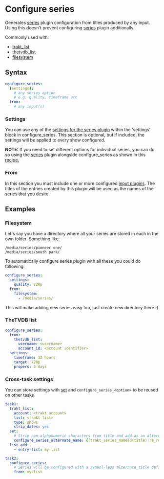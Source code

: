 # Configure series
Generates [series](/Plugins/series) plugin configuration from titles produced by any input. Using this doesn't prevent configuring [series](/Plugins/series) plugin additionally. 

Commonly used with:

* [trakt_list](/Plugins/List/trakt_list)
* [thetvdb_list](/Plugins/List/thetvdb_list)
* [filesystem](/Plugins/filesystem)

## Syntax
```yaml
configure_series:
  [settings]:
    # any series option
    # e.g. quality, timeframe etc
  from:
    # any input(s)
```

### Settings
You can use any of the [settings for the series plugin](/Plugins/series#Settings) within the 'settings' block in configure_series. This section is optional, but if included, the settings will be applied to every show configured.

**NOTE:** If you need to set different options for individual series, you can do so using the [series](/Plugins/series) plugin alongside configure_series as shown in this [recipe.](/Cookbook/ForceStrictMatching)

### From
In this section you must include one or more configured [input plugins](/Plugins#Input). The titles of the entries created by this plugin will be used as the names of the series that you desire.

## Examples 
### Filesystem
Let's say you have a directory where all your series are stored in each in the own folder. Something like:

```text
/media/series/pioneer one/
/media/series/south park/
```

To automatically configure series plugin with all these you could do following:

```yaml
configure_series:
  settings:
    quality: 720p
  from:
    filesystem:
      - /media/series/
```

This will make adding new series easy too, just create new directory there :)

### TheTVDB list

```yaml
configure_series:
  from:
    thetvdb_list:
      username: <username>
      account_id: <account identifier>
  settings:
    timeframe: 12 hours
    target: 720p
    propers: 3 days
```

### Cross-task settings
You can store settings with [set](/Plugins/set) and `configure_series_<option>` to be reused on other tasks
```yaml
task1:
  trakt_list:
    account: <trakt account>
    list: <trakt list>
    type: shows
    strip_dates: yes
  set:
    # Strip non-alphanumeric characters from title and add as an alternate_title during configure_series
    configure_series_alternate_name: {{trakt_series_name|d(title)|re_replace('[^\w\s]',''}}
  list_add:
    - entry-list: my-list

task2:
  configure_series:
    # Series will be configured with a symbol-less alternate_title defined
    from: my-list